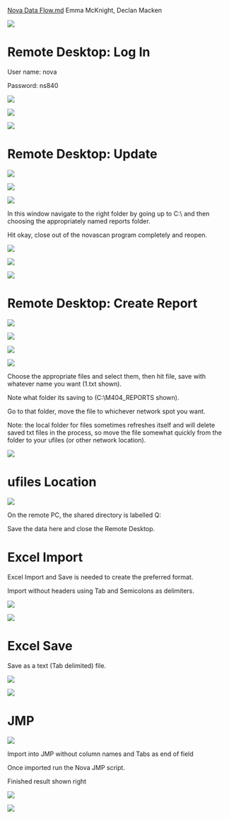 [Nova Data Flow.md](https://github.com/user-attachments/files/22729362/Nova.Data.Flow.md)
Emma McKnight\, Declan Macken

![](https://github.com/SpannerHead11/JMP-Scripts/blob/b5b3a873d121589766ac35559d4b1cb65fe51c2f/IMG/Nova%20Data%20Flow_0.png)

# Remote Desktop: Log In

User name: nova

Password: ns840

![](https://github.com/SpannerHead11/JMP-Scripts/blob/b5b3a873d121589766ac35559d4b1cb65fe51c2f/IMG/Nova%20Data%20Flow_1.png)

![](https://github.com/SpannerHead11/JMP-Scripts/blob/b5b3a873d121589766ac35559d4b1cb65fe51c2f/IMG/Nova%20Data%20Flow_2.png)

![](https://github.com/SpannerHead11/JMP-Scripts/blob/b5b3a873d121589766ac35559d4b1cb65fe51c2f/IMG/Nova%20Data%20Flow_3.png)

# Remote Desktop: Update

![](https://github.com/SpannerHead11/JMP-Scripts/blob/b5b3a873d121589766ac35559d4b1cb65fe51c2f/IMG/Nova%20Data%20Flow_4.png)

![](https://github.com/SpannerHead11/JMP-Scripts/blob/b5b3a873d121589766ac35559d4b1cb65fe51c2f/IMG/Nova%20Data%20Flow_5.png)

![](https://github.com/SpannerHead11/JMP-Scripts/blob/b5b3a873d121589766ac35559d4b1cb65fe51c2f/IMG/Nova%20Data%20Flow_6.png)

In this window navigate to the right folder by going up to C:\\ and then choosing the appropriately named reports folder\.

Hit okay\, close out of the novascan program completely and reopen\.

![](https://github.com/SpannerHead11/JMP-Scripts/blob/b5b3a873d121589766ac35559d4b1cb65fe51c2f/IMG/Nova%20Data%20Flow_7.png)

![](https://github.com/SpannerHead11/JMP-Scripts/blob/b5b3a873d121589766ac35559d4b1cb65fe51c2f/IMG/Nova%20Data%20Flow_8.png)

![](https://github.com/SpannerHead11/JMP-Scripts/blob/b5b3a873d121589766ac35559d4b1cb65fe51c2f/IMG/Nova%20Data%20Flow_9.png)

# Remote Desktop: Create Report

![](https://github.com/SpannerHead11/JMP-Scripts/blob/b5b3a873d121589766ac35559d4b1cb65fe51c2f/IMG/Nova%20Data%20Flow_10.png)

![](https://github.com/SpannerHead11/JMP-Scripts/blob/b5b3a873d121589766ac35559d4b1cb65fe51c2f/IMG/Nova%20Data%20Flow_11.png)

![](https://github.com/SpannerHead11/JMP-Scripts/blob/b5b3a873d121589766ac35559d4b1cb65fe51c2f/IMG/Nova%20Data%20Flow_12.png)

![](https://github.com/SpannerHead11/JMP-Scripts/blob/b5b3a873d121589766ac35559d4b1cb65fe51c2f/IMG/Nova%20Data%20Flow_13.png)

Choose the appropriate files and select them\, then hit file\, save with whatever name you want \(1\.txt shown\)\.

Note what folder its saving to \(C:\\M404\_REPORTS shown\)\.

Go to that folder\, move the file to whichever network spot you want\.

Note: the local folder for files sometimes refreshes itself and will delete saved txt files in the process\, so move the file somewhat quickly from the folder to your ufiles \(or other network location\)\.

![](https://github.com/SpannerHead11/JMP-Scripts/blob/b5b3a873d121589766ac35559d4b1cb65fe51c2f/IMG/Nova%20Data%20Flow_14.png)

# ufiles Location

![](https://github.com/SpannerHead11/JMP-Scripts/blob/b5b3a873d121589766ac35559d4b1cb65fe51c2f/IMG/Nova%20Data%20Flow_15.png)

On the remote PC\, the shared directory is labelled Q:

Save the data here and close the Remote Desktop\.

# Excel Import

Excel Import and Save is needed to create the preferred format\.

Import without headers using Tab and Semicolons as delimiters\.

![](https://github.com/SpannerHead11/JMP-Scripts/blob/b5b3a873d121589766ac35559d4b1cb65fe51c2f/IMG/Nova%20Data%20Flow_16.png)

![](https://github.com/SpannerHead11/JMP-Scripts/blob/b5b3a873d121589766ac35559d4b1cb65fe51c2f/IMG/Nova%20Data%20Flow_17.png)

# Excel Save

Save as a text \(Tab delimited\) file\.

![](https://github.com/SpannerHead11/JMP-Scripts/blob/b5b3a873d121589766ac35559d4b1cb65fe51c2f/IMG/Nova%20Data%20Flow_18.png)

![](https://github.com/SpannerHead11/JMP-Scripts/blob/b5b3a873d121589766ac35559d4b1cb65fe51c2f/IMG/Nova%20Data%20Flow_19.png)

# JMP

![](https://github.com/SpannerHead11/JMP-Scripts/blob/b5b3a873d121589766ac35559d4b1cb65fe51c2f/IMG/Nova%20Data%20Flow_20.png)

Import into JMP without column names and Tabs as end of field

Once imported run the Nova JMP script\.

Finished result shown right

![](https://github.com/SpannerHead11/JMP-Scripts/blob/b5b3a873d121589766ac35559d4b1cb65fe51c2f/IMG/Nova%20Data%20Flow_21.png)

![](https://github.com/SpannerHead11/JMP-Scripts/blob/b5b3a873d121589766ac35559d4b1cb65fe51c2f/IMG/Nova%20Data%20Flow_22.png)

